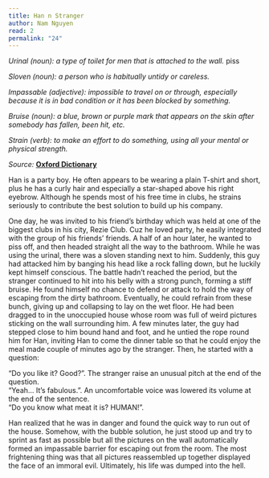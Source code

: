 ```yaml
---
title: Han n Stranger
author: Nam Nguyen
read: 2
permalink: "24"
---
```

*Urinal (noun): a type of toilet for men that is attached to the wall.* piss 

*Sloven (noun): a person who is habitually untidy or careless.* 

*Impassable (adjective): impossible to travel on or through, especially because it is in bad condition or it has been blocked by something.*

*Bruise (noun): a blue, brown or purple mark that appears on the skin after somebody has fallen, been hit, etc.* 

*Strain (verb): to make an effort to do something, using all your mental or physical strength.* 


_Source:_ [**Oxford Dictionary**](https://www.oxfordlearnersdictionaries.com/)

Han is a party boy. He often appears to be wearing a plain T-shirt and short, plus he has a curly hair and especially a star-shaped above his right eyebrow. Although he spends most of his free time in clubs, he strains seriously to contribute the best solution to build up his company. 

One day, he was invited to his friend’s birthday which was held at one of the biggest clubs in his city, Rezie Club. Cuz he loved party, he easily integrated with the group of his friends’ friends. A half of an hour later, he wanted to piss off, and then headed straight all the way to the bathroom. While he was using the urinal, there was a sloven standing next to him. Suddenly, this guy had attacked him by banging his head like a rock falling down, but he luckily kept himself conscious. The battle hadn’t reached the period, but the stranger continued to hit into his belly with a strong punch, forming a stiff bruise. He found himself no chance to defend or attack to hold the way of escaping from the dirty bathroom. Eventually, he could refrain from these bunch, giving up and collapsing to lay on the wet floor. He had been dragged to in the unoccupied house whose room was full of weird pictures sticking on the wall surrounding him.  A few minutes later, the guy had stepped close to him bound hand and foot, and he untied the rope round him for Han, inviting Han to come the dinner table so that he could enjoy the meal made couple of minutes ago by the stranger. Then, he started with a question:

“Do you like it? Good?”. The stranger raise an unusual pitch at the end of the question. <br>
“Yeah… It’s fabulous.”. An uncomfortable voice was lowered its volume at the end of the sentence. <br>
“Do you know what meat it is? HUMAN!”. 

Han realized that he was in danger and found the quick way to run out of the house. Somehow, with the bubble solution, he just stood up and try to sprint as fast as possible but all the pictures on the wall automatically formed an impassable barrier for escaping out from the room. The most frightening thing was that all pictures reassembled up together displayed the face of an immoral evil. Ultimately, his life was dumped into the hell.
